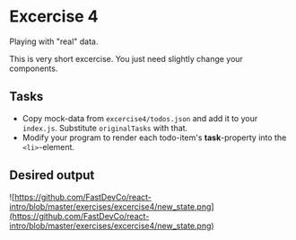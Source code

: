 # Excercise 4

Playing with "real" data.

This is very short excercise. You just need slightly change your components.


## Tasks
- Copy mock-data from `excercise4/todos.json` and add it to your `index.js`. Substitute `originalTasks` with that.
- Modify your program to render each todo-item's **task**-property into the `<li>`-element.

## Desired output
![https://github.com/FastDevCo/react-intro/blob/master/exercises/excercise4/new_state.png](https://github.com/FastDevCo/react-intro/blob/master/exercises/excercise4/new_state.png)
